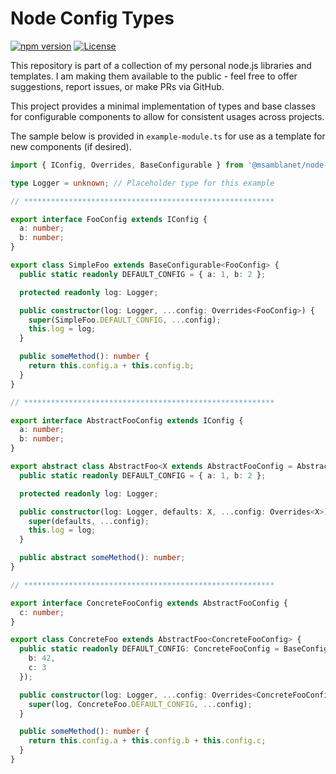 # Node Config Types
[![npm version](https://badge.fury.io/js/@msamblanet%2Fnode-config-types.svg)](https://badge.fury.io/js/@msamblanet%2Fnode-config-types)
[![License](https://img.shields.io/badge/License-Apache%202.0-blue.svg)](https://opensource.org/licenses/Apache-2.0)

This repository is part of a collection of my personal node.js libraries and templates.  I am making them available to the public - feel free to offer suggestions, report issues, or make PRs via GitHub.

This project provides a minimal implementation of types and base classes for configurable components to allow for consistent usages across projects.

The sample below is provided in ```example-module.ts``` for use as a template for new components (if desired).

```typescript
import { IConfig, Overrides, BaseConfigurable } from '@msamblanet/node-config-types';

type Logger = unknown; // Placeholder type for this example

// ********************************************************

export interface FooConfig extends IConfig {
  a: number;
  b: number;
}

export class SimpleFoo extends BaseConfigurable<FooConfig> {
  public static readonly DEFAULT_CONFIG = { a: 1, b: 2 };

  protected readonly log: Logger;

  public constructor(log: Logger, ...config: Overrides<FooConfig>) {
    super(SimpleFoo.DEFAULT_CONFIG, ...config);
    this.log = log;
  }

  public someMethod(): number {
    return this.config.a + this.config.b;
  }
}

// ********************************************************

export interface AbstractFooConfig extends IConfig {
  a: number;
  b: number;
}

export abstract class AbstractFoo<X extends AbstractFooConfig = AbstractFooConfig> extends BaseConfigurable<X> {
  public static readonly DEFAULT_CONFIG = { a: 1, b: 2 };

  protected readonly log: Logger;

  public constructor(log: Logger, defaults: X, ...config: Overrides<X>) {
    super(defaults, ...config);
    this.log = log;
  }

  public abstract someMethod(): number;
}

// ********************************************************

export interface ConcreteFooConfig extends AbstractFooConfig {
  c: number;
}

export class ConcreteFoo extends AbstractFoo<ConcreteFooConfig> {
  public static readonly DEFAULT_CONFIG: ConcreteFooConfig = BaseConfigurable.mergeOptions(AbstractFoo.DEFAULT_CONFIG, {
    b: 42,
    c: 3
  });

  public constructor(log: Logger, ...config: Overrides<ConcreteFooConfig>) {
    super(log, ConcreteFoo.DEFAULT_CONFIG, ...config);
  }

  public someMethod(): number {
    return this.config.a + this.config.b + this.config.c;
  }
}
```
